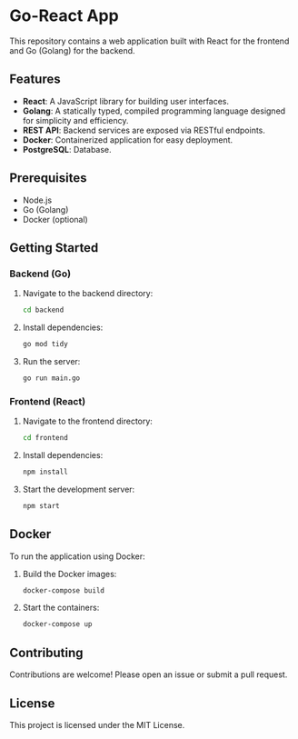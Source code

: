 # Go-React App

This repository contains a web application built with React for the frontend and Go (Golang) for the backend.

## Features

- **React**: A JavaScript library for building user interfaces.
- **Golang**: A statically typed, compiled programming language designed for simplicity and efficiency.
- **REST API**: Backend services are exposed via RESTful endpoints.
- **Docker**: Containerized application for easy deployment.
- **PostgreSQL**: Database.

## Prerequisites

- Node.js
- Go (Golang)
- Docker (optional)

## Getting Started

### Backend (Go)

1. Navigate to the backend directory:
    ```sh
    cd backend
    ```
2. Install dependencies:
    ```sh
    go mod tidy
    ```
3. Run the server:
    ```sh
    go run main.go
    ```

### Frontend (React)

1. Navigate to the frontend directory:
    ```sh
    cd frontend
    ```
2. Install dependencies:
    ```sh
    npm install
    ```
3. Start the development server:
    ```sh
    npm start
    ```

## Docker

To run the application using Docker:

1. Build the Docker images:
    ```sh
    docker-compose build
    ```
2. Start the containers:
    ```sh
    docker-compose up
    ```

## Contributing

Contributions are welcome! Please open an issue or submit a pull request.

## License

This project is licensed under the MIT License.